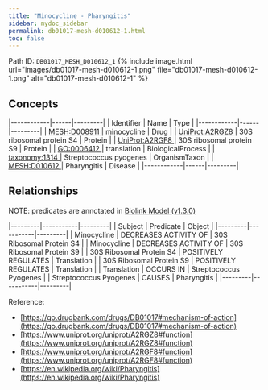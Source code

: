 ```yaml
---
title: "Minocycline - Pharyngitis"
sidebar: mydoc_sidebar
permalink: db01017-mesh-d010612-1.html
toc: false 
---
```



Path ID: `DB01017_MESH_D010612_1`
{% include image.html url="images/db01017-mesh-d010612-1.png" file="db01017-mesh-d010612-1.png" alt="db01017-mesh-d010612-1" %}

## Concepts

|------------|------|---------|
| Identifier | Name | Type    |
|------------|------|---------|
| <a href="https://identifiers.org/MESH:D008911">MESH:D008911 </a> | minocycline | Drug |
| <a href="https://identifiers.org/UniProt:A2RGZ8">UniProt:A2RGZ8 </a> | 30S ribosomal protein S4 | Protein |
| <a href="https://identifiers.org/UniProt:A2RGF8">UniProt:A2RGF8 </a> | 30S ribosomal protein S9 | Protein |
| <a href="https://identifiers.org/GO:0006412">GO:0006412 </a> | translation | BiologicalProcess |
| <a href="https://identifiers.org/taxonomy:1314">taxonomy:1314 </a> | Streptococcus pyogenes | OrganismTaxon |
| <a href="https://identifiers.org/MESH:D010612">MESH:D010612 </a> | Pharyngitis | Disease |
|------------|------|---------|

## Relationships


NOTE: predicates are annotated in <a href="https://github.com/biolink/biolink-model/releases/tag/v1.3.0">Biolink Model (v1.3.0)</a>

|---------|-----------|---------|
| Subject | Predicate | Object  |
|---------|-----------|---------|
| Minocycline | DECREASES ACTIVITY OF | 30S Ribosomal Protein S4 |
| Minocycline | DECREASES ACTIVITY OF | 30S Ribosomal Protein S9 |
| 30S Ribosomal Protein S4 | POSITIVELY REGULATES | Translation |
| 30S Ribosomal Protein S9 | POSITIVELY REGULATES | Translation |
| Translation | OCCURS IN | Streptococcus Pyogenes |
| Streptococcus Pyogenes | CAUSES | Pharyngitis |
|---------|-----------|---------|

Reference: 
  - [https://go.drugbank.com/drugs/DB01017#mechanism-of-action](https://go.drugbank.com/drugs/DB01017#mechanism-of-action)
  - [https://www.uniprot.org/uniprot/A2RGZ8#function](https://www.uniprot.org/uniprot/A2RGZ8#function)
  - [https://www.uniprot.org/uniprot/A2RGF8#function](https://www.uniprot.org/uniprot/A2RGF8#function)
  - [https://en.wikipedia.org/wiki/Pharyngitis](https://en.wikipedia.org/wiki/Pharyngitis)
